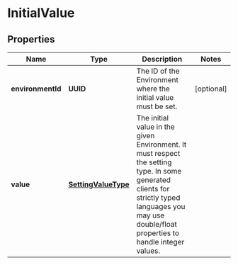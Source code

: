 

# InitialValue


## Properties

| Name | Type | Description | Notes |
|------------ | ------------- | ------------- | -------------|
|**environmentId** | **UUID** | The ID of the Environment where the initial value must be set. |  [optional] |
|**value** | [**SettingValueType**](SettingValueType.md) | The initial value in the given Environment. It must respect the setting type. In some generated clients for strictly typed languages you may use double/float properties to handle integer values. |  |




